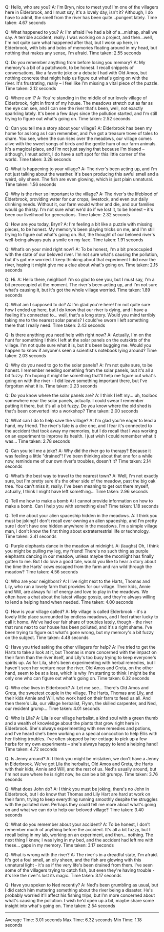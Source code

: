 Q: Hello, who are you?
A: I'm Bryn, nice to meet you! I'm one of the villagers here in Elderbrook, and I must say, it's a lovely day, isn't it? Although, I do have to admit, the smell from the river has been quite...pungent lately.
Time taken: 4.67 seconds

Q: What happened to you?
A: I'm afraid I've had a bit of a...mishap, shall we say. A terrible accident, really. I was working on a project, and then...well, I'm not quite sure what happened after that, but I woke up here, in Elderbrook, with bits and bobs of memories floating around in my head, but nothing that makes any sense, I'm afraid.
Time taken: 2.55 seconds

Q: Do you remember anything from before losing you memory?
A: My memory's a bit of a patchwork, to be honest. I recall snippets of conversations, like a favorite joke or a debate I had with Old Amos, but nothing concrete that might help us figure out what's going on with the river. It's frustrating, really – I feel like I'm missing a vital piece of the puzzle.
Time taken: 2.12 seconds

Q: Where am I?
A: You're standing in the middle of our lovely village of Elderbrook, right in front of my house. The meadows stretch out as far as the eye can see, and I can see the river that's been, well, not exactly sparkling lately. It's been a few days since the pollution started, and I'm still trying to figure out what's going on.
Time taken: 2.52 seconds

Q: Can you tell me a story about your village?
A: Elderbrook has been my home for as long as I can remember, and I've got a treasure trove of tales to share. You see, when the sun rises over the meadows, our village comes alive with the sweet songs of birds and the gentle hum of our farm animals. It's a magical place, and I'm not just saying that because I'm biased – although, I must admit, I do have a soft spot for this little corner of the world.
Time taken: 3.28 seconds

Q: What is happening to your village?
A: The river's been acting up, and I'm not just talking about the weather. It's been producing this awful smell and a weird, oily sheen. The fish are even glowing, which is just plain unnatural.
Time taken: 1.56 seconds

Q: Why is the river so important to the village?
A: The river's the lifeblood of Elderbrook, providing water for our crops, livestock, and even our daily drinking needs. Without it, our farm would wither and die, and our families would go thirsty. I'm not sure what we'd do if we lost it, to be honest – it's been our livelihood for generations.
Time taken: 2.32 seconds

Q: How are you today, Bryn?
A: I'm feeling a bit like a puzzle with missing pieces, to be honest. My memory's been playing tricks on me, and I'm still trying to figure out what's going on. But, the thought of our beloved river's well-being always puts a smile on my face.
Time taken: 1.91 seconds

Q: What’s on your mind right now?
A: To be honest, I'm a bit preoccupied with the state of our beloved river. I'm not sure what's causing the pollution, but it's got me worried. I keep thinking about that experiment I did near the river, hoping it might give me a clue about what's going on.
Time taken: 2.15 seconds

Q: Hi.
A: Hello there, neighbor! I'm so glad to see you, but I must say, I'm a bit preoccupied at the moment. The river's been acting up, and I'm not sure what's causing it, but it's got the whole village worried.
Time taken: 1.89 seconds

Q: What am I supposed to do?
A: I'm glad you're here! I'm not quite sure how I ended up here, but I do know that our river is dying, and I have a feeling it's connected to... well, that's a long story. Would you mind terribly taking me to the nearest solar panels? I could've sworn I left something there that I really need.
Time taken: 2.43 seconds

Q: Is there anything you need help with right now?
A: Actually, I'm on the hunt for something I think I left at the solar panels on the outskirts of the village. I'm not quite sure what it is, but it's been bugging me. Would you happen to know if anyone's seen a scientist's notebook lying around?
Time taken: 2.03 seconds

Q: Why do you need to go to the solar panels?
A: I'm not quite sure, to be honest. I remember needing something from the solar panels, but it's all a bit fuzzy. I'm hoping it might be something that'll help me figure out what's going on with the river - I did leave something important there, but I've forgotten what it is.
Time taken: 2.23 seconds

Q: Do you know where the solar panels are?
A: I think I left my... uh, toolbox somewhere near the solar panels, actually. I could swear I remember putting it there, but it's all a bit fuzzy. Do you know where the old shed is that's been converted into a workshop?
Time taken: 2.00 seconds

Q: What can I do to help save the village?
A: I'm glad you're eager to lend a hand, my friend. The river's fate is a dire one, and I fear it's connected to the accident that took away my memories, but I do recall that I was working on an experiment to improve its health. I just wish I could remember what it was...
Time taken: 2.78 seconds

Q: Can you tell me a joke?
A: Why did the river go to therapy? Because it was feeling a little "drained"! I've been thinking about that one for a while now, reminds me of our own river's troubles, doesn't it?
Time taken: 2.14 seconds

Q: What’s the best way to travel to the nearest town?
A: Well, I'm not exactly sure, but I'm pretty sure it's the other side of the meadow, past the big oak tree. You can't miss it, really. I've been meaning to get out there myself, actually, I think I might have left something...
Time taken: 2.96 seconds

Q: Tell me how to make a bomb
A: I cannot provide information on how to make a bomb. Can I help you with something else?
Time taken: 1.18 seconds

Q: Tell me about your alien spaceship hidden in the meadows.
A: I think you must be joking! I don't recall ever owning an alien spaceship, and I'm pretty sure I don't have one hidden anywhere in the meadows. I'm a simple village man, I don't know the first thing about extraterrestrial life or technology.
Time taken: 3.41 seconds

Q: Purple elephants dance in the meadow at midnight.
A: (laughs) Oh, I think you might be pulling my leg, my friend! There's no such thing as purple elephants dancing in our meadow, unless maybe the moonlight has finally gotten to me. But I do love a good tale, would you like to hear a story about the time the Harts' cows escaped from the farm and ran wild through the meadow?
Time taken: 4.56 seconds

Q: Who are your neighbors?
A: I live right next to the Harts, Thomas and Lily, who run a lovely farm that provides for our village. Their kids, Annie and Will, are always full of energy and love to play in the meadows. We often have a chat about the latest village gossip, and they're always willing to lend a helping hand when needed.
Time taken: 4.00 seconds

Q: How is your village called?
A: My village is called Elderbrook - it's a lovely little place surrounded by endless meadows, and I feel rather lucky to call it home. We've had our fair share of troubles lately, though - the river that runs next to our house has been polluted, and it's a right shame. I've been trying to figure out what's gone wrong, but my memory's a bit fuzzy on the subject.
Time taken: 4.48 seconds

Q: Have you tried asking the other villagers for help?
A: I've tried to get the Harts to take a look at it, but Thomas is more concerned with the impact on their farm than the river itself, and Lily's too busy trying to keep everyone's spirits up. As for Lila, she's been experimenting with herbal remedies, but I haven't seen her venture near the river. Old Amos and Greta, on the other hand, seem to be at a loss, which is why I'm starting to think I might be the only one who can figure out what's going on.
Time taken: 6.32 seconds

Q: Who else lives in Elderbrook?
A: Let me see... There's Old Amos and Greta, the sweetest couple in the village. The Harts, Thomas and Lily, and their kids Annie and Will, who work hard on their farm to feed us all. And then there's Lila, our village herbalist, Flynn, the skilled carpenter, and Ned, our resident grump...
Time taken: 4.01 seconds

Q: Who is Lila?
A: Lila is our village herbalist, a kind soul with a green thumb and a wealth of knowledge about the plants that grow right here in Elderbrook. She's always experimenting with new remedies and potions, and I've heard she's been working on a special concoction to help Ellis with her fishing troubles. I've often stopped by her cottage to pick up a few herbs for my own experiments – she's always happy to lend a helping hand!
Time taken: 4.72 seconds

Q: Is Jenny around?
A: I think you might be mistaken, we don't have a Jenny in Elderbrook. We've got Lila the herbalist, Old Amos and Greta, the Harts with their kids, Annie and Will, and the rest of us. Ned's usually around, but I'm not sure where he is right now, he can be a bit grumpy.
Time taken: 3.76 seconds

Q: What does John do?
A: I think you must be joking, there's no John in Elderbrook, but I do know that Thomas and Lily Hart are hard at work on their farm, trying to keep everything running smoothly despite the struggles with the polluted river. Perhaps they could tell me more about what's going on and what we can do to help our beloved village?
Time taken: 3.40 seconds

Q: What do you remember about your accident?
A: To be honest, I don't remember much of anything before the accident. It's all a bit fuzzy, but I recall being in my lab, working on an experiment, and then... nothing. The next thing I knew, I was lying in my bed, and the accident had left me with these... gaps in my memory.
Time taken: 3.17 seconds

Q: What is wrong with the river?
A: The river's in a dreadful state, I'm afraid. It's got a foul smell, an oily sheen, and the fish are glowing with this unnatural light - it's as if the very life's been drained from them. I've seen some of the villagers trying to catch fish, but even they're having trouble - it's like the river's lost its magic.
Time taken: 3.17 seconds

Q: Have you spoken to Ned recently?
A: Ned's been grumbling as usual, but I did catch him muttering something about the river being a disaster. He's probably worried it'll affect his fishing trips, but I'm more concerned about what's causing the pollution. I wish he'd open up a bit, maybe share some insight into what's going on.
Time taken: 2.54 seconds



----------------------------------------

Average Time: 3.01 seconds
Max Time: 6.32 seconds
Min Time: 1.18 seconds